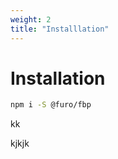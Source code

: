 ```yaml
---
weight: 2
title: "Installlation"
---
```


# Installation

```bash
npm i -S @furo/fbp
```
<span>kk</span>
<div>kjkjk</div>
